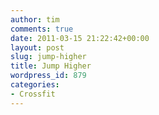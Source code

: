 ```yaml
---
author: tim
comments: true
date: 2011-03-15 21:22:42+00:00
layout: post
slug: jump-higher
title: Jump Higher
wordpress_id: 879
categories:
- Crossfit
---
```



